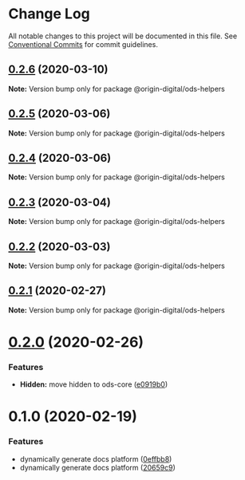 # Change Log

All notable changes to this project will be documented in this file.
See [Conventional Commits](https://conventionalcommits.org) for commit guidelines.

## [0.2.6](https://bitbucket.orgn.io/od/origin-ui/compare/@origin-digital/ods-helpers@0.2.5...@origin-digital/ods-helpers@0.2.6) (2020-03-10)

**Note:** Version bump only for package @origin-digital/ods-helpers





## [0.2.5](https://bitbucket.orgn.io/od/origin-ui/compare/@origin-digital/ods-helpers@0.2.4...@origin-digital/ods-helpers@0.2.5) (2020-03-06)

**Note:** Version bump only for package @origin-digital/ods-helpers





## [0.2.4](https://bitbucket.orgn.io/od/origin-ui/compare/@origin-digital/ods-helpers@0.2.3...@origin-digital/ods-helpers@0.2.4) (2020-03-06)

**Note:** Version bump only for package @origin-digital/ods-helpers





## [0.2.3](https://bitbucket.orgn.io/od/origin-ui/compare/@origin-digital/ods-helpers@0.2.2...@origin-digital/ods-helpers@0.2.3) (2020-03-04)

**Note:** Version bump only for package @origin-digital/ods-helpers





## [0.2.2](https://bitbucket.orgn.io/od/origin-ui/compare/@origin-digital/ods-helpers@0.2.1...@origin-digital/ods-helpers@0.2.2) (2020-03-03)

**Note:** Version bump only for package @origin-digital/ods-helpers





## [0.2.1](https://bitbucket.orgn.io/od/origin-ui/compare/@origin-digital/ods-helpers@0.2.0...@origin-digital/ods-helpers@0.2.1) (2020-02-27)

**Note:** Version bump only for package @origin-digital/ods-helpers





# [0.2.0](https://bitbucket.orgn.io/od/origin-ui/compare/@origin-digital/ods-helpers@0.1.0...@origin-digital/ods-helpers@0.2.0) (2020-02-26)


### Features

* **Hidden:** move hidden to ods-core ([e0919b0](https://bitbucket.orgn.io/od/origin-ui/commits/e0919b0))





# 0.1.0 (2020-02-19)


### Features

* dynamically generate docs platform ([0effbb8](https://bitbucket.orgn.io/od/origin-ui/commits/0effbb8))
* dynamically generate docs platform ([20659c9](https://bitbucket.orgn.io/od/origin-ui/commits/20659c9))

